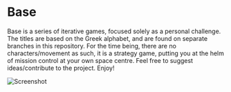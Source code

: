 # Base
Base is a series of iterative games, focused solely as a personal
challenge. The titles are based on the Greek alphabet, and are found on separate
branches in this repository. For the time being, there are no
characters/movement as such, it is a strategy game, putting you at the helm of
mission control at your own space centre. Feel free to suggest ideas/contribute
to the project. Enjoy!

![Screenshot]('images/screenshot.png')
